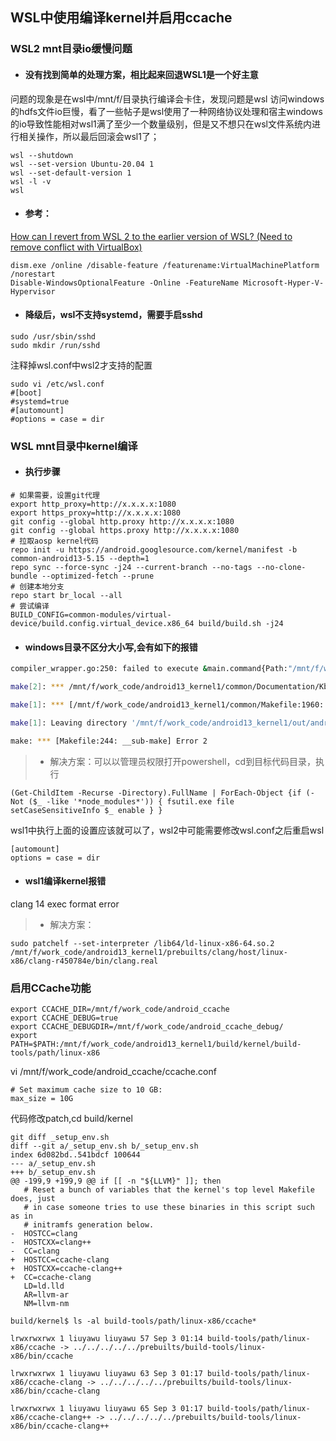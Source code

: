 ## WSL中使用编译kernel并启用ccache

### WSL2 mnt目录io缓慢问题
* #### 没有找到简单的处理方案，相比起来回退WSL1是一个好主意
问题的现象是在wsl中/mnt/f/目录执行编译会卡住，发现问题是wsl 访问windows的hdfs文件io巨慢，看了一些帖子是wsl使用了一种网络协议处理和宿主windows的io导致性能相对wsl1满了至少一个数量级别，但是又不想只在wsl文件系统内进行相关操作，所以最后回滚会wsl1了；

```
wsl --shutdown
wsl --set-version Ubuntu-20.04 1
wsl --set-default-version 1
wsl -l -v 
wsl
```

* #### 参考：
[How can I revert from WSL 2 to the earlier version of WSL? (Need to remove conflict with VirtualBox)](https://github.com/MicrosoftDocs/WSL/issues/590)

```
dism.exe /online /disable-feature /featurename:VirtualMachinePlatform /norestart
Disable-WindowsOptionalFeature -Online -FeatureName Microsoft-Hyper-V-Hypervisor
```
* #### 降级后，wsl不支持systemd，需要手启sshd
```
sudo /usr/sbin/sshd
sudo mkdir /run/sshd
```
注释掉wsl.conf中wsl2才支持的配置
```
sudo vi /etc/wsl.conf
#[boot]
#systemd=true
#[automount]
#options = case = dir
```

### WSL mnt目录中kernel编译
* #### 执行步骤
```
# 如果需要，设置git代理
export http_proxy=http://x.x.x.x:1080
export https_proxy=http://x.x.x.x:1080
git config --global http.proxy http://x.x.x.x:1080
git config --global https.proxy http://x.x.x.x:1080
# 拉取aosp kernel代码
repo init -u https://android.googlesource.com/kernel/manifest -b common-android13-5.15 --depth=1
repo sync --force-sync -j24 --current-branch --no-tags --no-clone-bundle --optimized-fetch --prune
# 创建本地分支
repo start br_local --all
# 尝试编译
BUILD_CONFIG=common-modules/virtual-device/build.config.virtual_device.x86_64 build/build.sh -j24
```
* #### windows目录不区分大小写,会有如下的报错  

```bash
compiler_wrapper.go:250: failed to execute &main.command{Path:"/mnt/f/work_code/android13_kernel1/prebuilts/clang/host/linux-x86/clang-r450784e/bin/clang.real", Args:[]string{"-print-file-name=include"}, EnvUpdates:[]string(nil)}: go_exec.go:22: exec error: exec format error

make[2]: *** /mnt/f/work_code/android13_kernel1/common/Documentation/Kbuild: Is a directory. Stop.

make[1]: *** [/mnt/f/work_code/android13_kernel1/common/Makefile:1960: _clean_Documentation] Error 2

make[1]: Leaving directory '/mnt/f/work_code/android13_kernel1/out/android13-5.15/common'

make: *** [Makefile:244: __sub-make] Error 2

```

>* 解决方案：可以以管理员权限打开powershell，cd到目标代码目录，执行

```
(Get-ChildItem -Recurse -Directory).FullName | ForEach-Object {if (-Not ($_ -like '*node_modules*')) { fsutil.exe file setCaseSensitiveInfo $_ enable } }
```
wsl1中执行上面的设置应该就可以了，wsl2中可能需要修改wsl.conf之后重启wsl
```
[automount]
options = case = dir
```
* #### wsl1编译kernel报错  
clang 14 exec format error  

>* 解决方案：

```
sudo patchelf --set-interpreter /lib64/ld-linux-x86-64.so.2 /mnt/f/work_code/android13_kernel1/prebuilts/clang/host/linux-x86/clang-r450784e/bin/clang.real

```

### 启用CCache功能
```
export CCACHE_DIR=/mnt/f/work_code/android_ccache
export CCACHE_DEBUG=true
export CCACHE_DEBUGDIR=/mnt/f/work_code/android_ccache_debug/
export PATH=$PATH:/mnt/f/work_code/android13_kernel1/build/kernel/build-tools/path/linux-x86
```
vi /mnt/f/work_code/android_ccache/ccache.conf

```
# Set maximum cache size to 10 GB:
max_size = 10G
```
代码修改patch,cd build/kernel
```
git diff _setup_env.sh
diff --git a/_setup_env.sh b/_setup_env.sh
index 6d082bd..541bdcf 100644
--- a/_setup_env.sh
+++ b/_setup_env.sh
@@ -199,9 +199,9 @@ if [[ -n "${LLVM}" ]]; then
   # Reset a bunch of variables that the kernel's top level Makefile does, just
   # in case someone tries to use these binaries in this script such as in
   # initramfs generation below.
-  HOSTCC=clang
-  HOSTCXX=clang++
-  CC=clang
+  HOSTCC=ccache-clang
+  HOSTCXX=ccache-clang++
+  CC=ccache-clang
   LD=ld.lld
   AR=llvm-ar
   NM=llvm-nm

```

```
build/kernel$ ls -al build-tools/path/linux-x86/ccache*

lrwxrwxrwx 1 liuyawu liuyawu 57 Sep 3 01:14 build-tools/path/linux-x86/ccache -> ../../../../../prebuilts/build-tools/linux-x86/bin/ccache

lrwxrwxrwx 1 liuyawu liuyawu 63 Sep 3 01:17 build-tools/path/linux-x86/ccache-clang -> ../../../../../prebuilts/build-tools/linux-x86/bin/ccache-clang

lrwxrwxrwx 1 liuyawu liuyawu 65 Sep 3 01:17 build-tools/path/linux-x86/ccache-clang++ -> ../../../../../prebuilts/build-tools/linux-x86/bin/ccache-clang++
```


